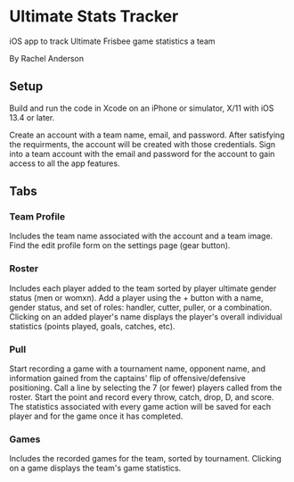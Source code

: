# Ultimate Stats Tracker
iOS app to track Ultimate Frisbee game statistics a team

By Rachel Anderson

## Setup
Build and run the code in Xcode on an iPhone or simulator, X/11 with iOS 13.4 or later.

Create an account with a team name, email, and password. After satisfying the requirments, the account will be created with those credentials.
Sign into a team account with the email and password for the account to gain access to all the app features.

## Tabs

### Team Profile
Includes the team name associated with the account and a team image. Find the edit profile form on the settings page (gear button).

### Roster
Includes each player added to the team sorted by player ultimate gender status (men or womxn). Add a player using the + button with a name, gender status, and set of roles: handler, cutter, puller, or a combination. Clicking on an added player's name displays the player's overall individual statistics (points played, goals, catches, etc).

### Pull
Start recording a game with a tournament name, opponent name, and information gained from the captains' flip of offensive/defensive positioning. Call a line by selecting the 7 (or fewer) players called from the roster. Start the point and record every throw, catch, drop, D, and score. The statistics associated with every game action will be saved for each player and for the game once it has completed.

### Games
Includes the recorded games for the team, sorted by tournament. Clicking on a game displays the team's game statistics.
